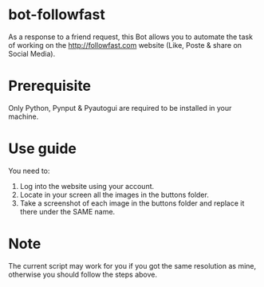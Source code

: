 # bot-followfast
 As a response to a friend request, this Bot allows you to automate the task of working on the http://followfast.com website (Like, Poste &amp; share on Social Media).
# Prerequisite
Only Python, Pynput & Pyautogui are required to be installed in your machine.
# Use guide
You need to: 
1. Log into the website using your account.
2. Locate in your screen all the images in the buttons folder.
3. Take a screenshot of each image in the buttons folder and replace it there under the SAME name.
# Note
The current script may work for you if you got the same resolution as mine, otherwise you should follow the steps above.
 
